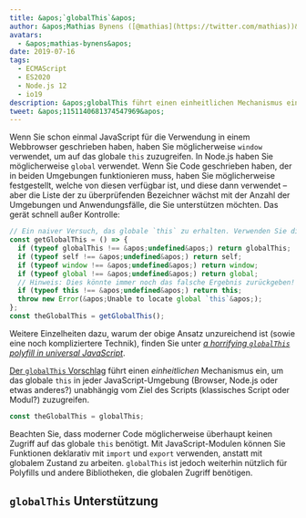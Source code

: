```yaml
---
title: &apos;`globalThis`&apos;
author: &apos;Mathias Bynens ([@mathias](https://twitter.com/mathias))&apos;
avatars:
  - &apos;mathias-bynens&apos;
date: 2019-07-16
tags:
  - ECMAScript
  - ES2020
  - Node.js 12
  - io19
description: &apos;globalThis führt einen einheitlichen Mechanismus ein, um das globale this in jeder JavaScript-Umgebung unabhängig vom Ziel des Scripts zuzugreifen.&apos;
tweet: &apos;1151140681374547969&apos;
---
```

Wenn Sie schon einmal JavaScript für die Verwendung in einem Webbrowser geschrieben haben, haben Sie möglicherweise `window` verwendet, um auf das globale `this` zuzugreifen. In Node.js haben Sie möglicherweise `global` verwendet. Wenn Sie Code geschrieben haben, der in beiden Umgebungen funktionieren muss, haben Sie möglicherweise festgestellt, welche von diesen verfügbar ist, und diese dann verwendet – aber die Liste der zu überprüfenden Bezeichner wächst mit der Anzahl der Umgebungen und Anwendungsfälle, die Sie unterstützen möchten. Das gerät schnell außer Kontrolle:

<!--truncate-->
```js
// Ein naiver Versuch, das globale `this` zu erhalten. Verwenden Sie dies nicht!
const getGlobalThis = () => {
  if (typeof globalThis !== &apos;undefined&apos;) return globalThis;
  if (typeof self !== &apos;undefined&apos;) return self;
  if (typeof window !== &apos;undefined&apos;) return window;
  if (typeof global !== &apos;undefined&apos;) return global;
  // Hinweis: Dies könnte immer noch das falsche Ergebnis zurückgeben!
  if (typeof this !== &apos;undefined&apos;) return this;
  throw new Error(&apos;Unable to locate global `this`&apos;);
};
const theGlobalThis = getGlobalThis();
```

Weitere Einzelheiten dazu, warum der obige Ansatz unzureichend ist (sowie eine noch kompliziertere Technik), finden Sie unter [_a horrifying `globalThis` polyfill in universal JavaScript_](https://mathiasbynens.be/notes/globalthis).

[Der `globalThis` Vorschlag](https://github.com/tc39/proposal-global) führt einen *einheitlichen* Mechanismus ein, um das globale `this` in jeder JavaScript-Umgebung (Browser, Node.js oder etwas anderes?) unabhängig vom Ziel des Scripts (klassisches Script oder Modul?) zuzugreifen.

```js
const theGlobalThis = globalThis;
```

Beachten Sie, dass moderner Code möglicherweise überhaupt keinen Zugriff auf das globale `this` benötigt. Mit JavaScript-Modulen können Sie Funktionen deklarativ mit `import` und `export` verwenden, anstatt mit globalem Zustand zu arbeiten. `globalThis` ist jedoch weiterhin nützlich für Polyfills und andere Bibliotheken, die globalen Zugriff benötigen.

## `globalThis` Unterstützung

<feature-support chrome="71 /blog/v8-release-71#javascript-language-features"
                 firefox="65"
                 safari="12.1"
                 nodejs="12 https://twitter.com/mathias/status/1120700101637353473"
                 babel="yes https://github.com/zloirock/core-js#ecmascript-globalthis"></feature-support>
